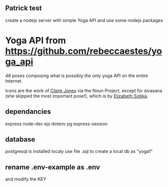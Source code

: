 
## Patrick test
create a nodejs server with simple Yoga API and use some nodejs packages


# Yoga API  from https://github.com/rebeccaestes/yoga_api
48 poses composing what is possibly the only yoga API on the entire Internet. 

Icons are the work of <a href="https://thenounproject.com/hivernoir/collection/yoga/?oq=yoga&cidx=2">Claire Jones</a> via the Noun Project, except for sivasana (she skipped the most important pose!), which is by <a href="https://thenounproject.com/southofbelmar/">Elizabeth Sobka</a>.


## dependancies
express
node-dev
ejs
dotenv
pg
express-session

## database
postgresql is installed localy
use file .sql to create a local db  as "yoga1"

## rename .env-example as .env
and modify the KEY





